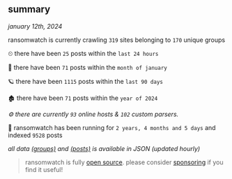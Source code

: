 
## summary
_january 12th, 2024_

ransomwatch is currently crawling `319` sites belonging to `170` unique groups

⏲ there have been `25` posts within the `last 24 hours`

🦈 there have been `71` posts within the `month of january`

🪐 there have been `1115` posts within the `last 90 days`

🏚 there have been `71` posts within the `year of 2024`

_⚙️ there are currently `93` online hosts & `102` custom parsers._

🦕 ransomwatch has been running for `2 years, 4 months and 5 days` and indexed `9528` posts

_all data  [(groups)](http://ransomwhat.telemetry.ltd/groups) and [(posts)](http://ransomwhat.telemetry.ltd/posts) is available in JSON (updated hourly)_

> ransomwatch is fully [open source](https://github.com/joshhighet/ransomwatch#ransomwatch--). please consider [sponsoring](https://github.com/sponsors/joshhighet) if you find it useful!
